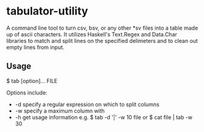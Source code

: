 # tabulator-utility

A command line tool to turn csv, bsv, or any other \*sv files into a table made up of ascii characters.
It utilizes Haskell's Text.Regex and Data.Char libraries to match and split lines on the specified
delimeters and to clean out empty lines from input.

## Usage

$ tab [option]... FILE

Options include:
- -d <regex> specify a regular expression on which to split columns
- -w <int>   specify a maximum column with
- -h         get usage information
e.g. 
$ tab -d '\|' -w 10 file
or
$ cat file | tab -w 30

